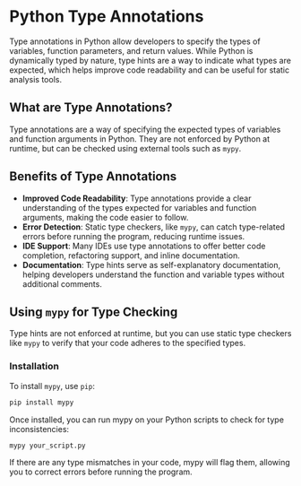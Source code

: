 # Python Type Annotations

Type annotations in Python allow developers to specify the types of variables, function parameters, and return values. While Python is dynamically typed by nature, type hints are a way to indicate what types are expected, which helps improve code readability and can be useful for static analysis tools.

## What are Type Annotations?

Type annotations are a way of specifying the expected types of variables and function arguments in Python. They are not enforced by Python at runtime, but can be checked using external tools such as `mypy`.

## Benefits of Type Annotations

- **Improved Code Readability**: Type annotations provide a clear understanding of the types expected for variables and function arguments, making the code easier to follow.
- **Error Detection**: Static type checkers, like `mypy`, can catch type-related errors before running the program, reducing runtime issues.
- **IDE Support**: Many IDEs use type annotations to offer better code completion, refactoring support, and inline documentation.
- **Documentation**: Type hints serve as self-explanatory documentation, helping developers understand the function and variable types without additional comments.

## Using `mypy` for Type Checking

Type hints are not enforced at runtime, but you can use static type checkers like `mypy` to verify that your code adheres to the specified types.

### Installation

To install `mypy`, use `pip`:

```bash
pip install mypy
```

Once installed, you can run mypy on your Python scripts to check for type inconsistencies:

```bash
mypy your_script.py
```

If there are any type mismatches in your code, mypy will flag them, allowing you to correct errors before running the program.

